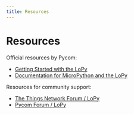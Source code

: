 ```yaml
---
title: Resources
---
```


# Resources

Official resources by Pycom:

* [Getting Started with the LoPy](https://www.pycom.io/gettingstarted/)
* [Documentation for MicroPython and the LoPy](https://docs.pycom.io/lopy/)

Resources for community support:

* [The Things Network Forum / LoPy](https://www.thethingsnetwork.org/forum/search?q=lopy)
* [Pycom Forum / LoPy](https://forum.pycom.io/category/6/the-lopy)
